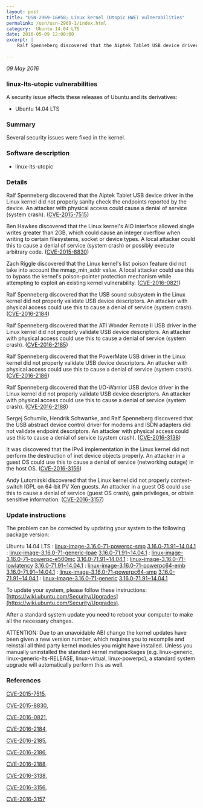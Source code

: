```yaml
---
layout: post
title: "USN-2969-1&#58; Linux kernel (Utopic HWE) vulnerabilities"
permalink: /usn/usn-2969-1/index.html
category:  Ubuntu 14.04 LTS
date: 2016-05-09 12:00:00
excerpt: |
    Ralf Spenneberg discovered that the Aiptek Tablet USB device driver in the Linux kernel did not properly sanity check the endpoints reported by the device. An attacker with physical access could cause a denial of service (system crash). ([CVE-2015-7515](http://people.ubuntu.com/~ubuntu-security/cve/CVE-2015-7515))
    
--- 
```

 
 

*09 May 2016*

### linux-lts-utopic vulnerabilities

A security issue affects these releases of Ubuntu and its derivatives:

* Ubuntu 14.04 LTS

### Summary

Several security issues were fixed in the kernel. 

### Software description

* linux-lts-utopic 

### Details

Ralf Spenneberg discovered that the Aiptek Tablet USB device driver in the Linux kernel did not properly sanity check the endpoints reported by the device. An attacker with physical access could cause a denial of service (system crash). ([CVE-2015-7515](http://people.ubuntu.com/~ubuntu-security/cve/CVE-2015-7515))

Ben Hawkes discovered that the Linux kernel&#39;s AIO interface allowed single writes greater than 2GB, which could cause an integer overflow when writing to certain filesystems, socket or device types. A local attacker could this to cause a denial of service (system crash) or possibly execute arbitrary code. ([CVE-2015-8830](http://people.ubuntu.com/~ubuntu-security/cve/CVE-2015-8830))

Zach Riggle discovered that the Linux kernel&#39;s list poison feature did not take into account the mmap_min_addr value. A local attacker could use this to bypass the kernel&#39;s poison-pointer protection mechanism while attempting to exploit an existing kernel vulnerability. ([CVE-2016-0821](http://people.ubuntu.com/~ubuntu-security/cve/CVE-2016-0821))

Ralf Spenneberg discovered that the USB sound subsystem in the Linux kernel did not properly validate USB device descriptors. An attacker with physical access could use this to cause a denial of service (system crash). ([CVE-2016-2184](http://people.ubuntu.com/~ubuntu-security/cve/CVE-2016-2184))

Ralf Spenneberg discovered that the ATI Wonder Remote II USB driver in the Linux kernel did not properly validate USB device descriptors. An attacker with physical access could use this to cause a denial of service (system crash). ([CVE-2016-2185](http://people.ubuntu.com/~ubuntu-security/cve/CVE-2016-2185))

Ralf Spenneberg discovered that the PowerMate USB driver in the Linux kernel did not properly validate USB device descriptors. An attacker with physical access could use this to cause a denial of service (system crash). ([CVE-2016-2186](http://people.ubuntu.com/~ubuntu-security/cve/CVE-2016-2186))

Ralf Spenneberg discovered that the I/O-Warrior USB device driver in the Linux kernel did not properly validate USB device descriptors. An attacker with physical access could use this to cause a denial of service (system crash). ([CVE-2016-2188](http://people.ubuntu.com/~ubuntu-security/cve/CVE-2016-2188))

Sergej Schumilo, Hendrik Schwartke, and Ralf Spenneberg discovered that the USB abstract device control driver for modems and ISDN adapters did not validate endpoint descriptors. An attacker with physical access could use this to cause a denial of service (system crash). ([CVE-2016-3138](http://people.ubuntu.com/~ubuntu-security/cve/CVE-2016-3138))

It was discovered that the IPv4 implementation in the Linux kernel did not perform the destruction of inet device objects properly. An attacker in a guest OS could use this to cause a denial of service (networking outage) in the host OS. ([CVE-2016-3156](http://people.ubuntu.com/~ubuntu-security/cve/CVE-2016-3156))

Andy Lutomirski discovered that the Linux kernel did not properly context- switch IOPL on 64-bit PV Xen guests. An attacker in a guest OS could use this to cause a denial of service (guest OS crash), gain privileges, or obtain sensitive information. ([CVE-2016-3157](http://people.ubuntu.com/~ubuntu-security/cve/CVE-2016-3157)) 

### Update instructions

The problem can be corrected by updating your system to the following package version:

Ubuntu 14.04 LTS
 : [linux-image-3.16.0-71-powerpc-smp](https://launchpad.net/ubuntu/+source/linux-lts-utopic) <span> [3.16.0-71.91~14.04.1](https://launchpad.net/ubuntu/+source/linux-lts-utopic/3.16.0-71.91~14.04.1) </span> 
 : [linux-image-3.16.0-71-generic-lpae](https://launchpad.net/ubuntu/+source/linux-lts-utopic) <span> [3.16.0-71.91~14.04.1](https://launchpad.net/ubuntu/+source/linux-lts-utopic/3.16.0-71.91~14.04.1) </span> 
 : [linux-image-3.16.0-71-powerpc-e500mc](https://launchpad.net/ubuntu/+source/linux-lts-utopic) <span> [3.16.0-71.91~14.04.1](https://launchpad.net/ubuntu/+source/linux-lts-utopic/3.16.0-71.91~14.04.1) </span> 
 : [linux-image-3.16.0-71-lowlatency](https://launchpad.net/ubuntu/+source/linux-lts-utopic) <span> [3.16.0-71.91~14.04.1](https://launchpad.net/ubuntu/+source/linux-lts-utopic/3.16.0-71.91~14.04.1) </span> 
 : [linux-image-3.16.0-71-powerpc64-emb](https://launchpad.net/ubuntu/+source/linux-lts-utopic) <span> [3.16.0-71.91~14.04.1](https://launchpad.net/ubuntu/+source/linux-lts-utopic/3.16.0-71.91~14.04.1) </span> 
 : [linux-image-3.16.0-71-powerpc64-smp](https://launchpad.net/ubuntu/+source/linux-lts-utopic) <span> [3.16.0-71.91~14.04.1](https://launchpad.net/ubuntu/+source/linux-lts-utopic/3.16.0-71.91~14.04.1) </span> 
 : [linux-image-3.16.0-71-generic](https://launchpad.net/ubuntu/+source/linux-lts-utopic) <span> [3.16.0-71.91~14.04.1](https://launchpad.net/ubuntu/+source/linux-lts-utopic/3.16.0-71.91~14.04.1) </span> 

To update your system, please follow these instructions: [https://wiki.ubuntu.com/Security/Upgrades](https://wiki.ubuntu.com/Security/Upgrades).

After a standard system update you need to reboot your computer to make all the necessary changes.

ATTENTION: Due to an unavoidable ABI change the kernel updates have been given a new version number, which requires you to recompile and reinstall all third party kernel modules you might have installed. Unless you manually uninstalled the standard kernel metapackages (e.g. linux-generic, linux-generic-lts-RELEASE, linux-virtual, linux-powerpc), a standard system upgrade will automatically perform this as well. 

### References

 
 [CVE-2015-7515](http://people.ubuntu.com/~ubuntu-security/cve/CVE-2015-7515), 

 [CVE-2015-8830](http://people.ubuntu.com/~ubuntu-security/cve/CVE-2015-8830), 

 [CVE-2016-0821](http://people.ubuntu.com/~ubuntu-security/cve/CVE-2016-0821), 

 [CVE-2016-2184](http://people.ubuntu.com/~ubuntu-security/cve/CVE-2016-2184), 

 [CVE-2016-2185](http://people.ubuntu.com/~ubuntu-security/cve/CVE-2016-2185), 

 [CVE-2016-2186](http://people.ubuntu.com/~ubuntu-security/cve/CVE-2016-2186), 

 [CVE-2016-2188](http://people.ubuntu.com/~ubuntu-security/cve/CVE-2016-2188), 

 [CVE-2016-3138](http://people.ubuntu.com/~ubuntu-security/cve/CVE-2016-3138), 

 [CVE-2016-3156](http://people.ubuntu.com/~ubuntu-security/cve/CVE-2016-3156), 

 [CVE-2016-3157](http://people.ubuntu.com/~ubuntu-security/cve/CVE-2016-3157)
 


